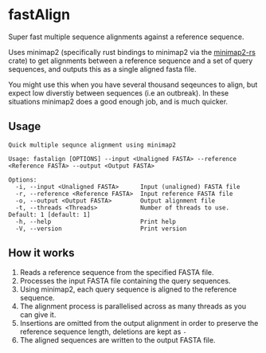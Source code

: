 # fastAlign

Super fast multiple sequence alignments against a reference sequence. 

Uses minimap2 (specifically rust bindings to minimap2 via the [minimap2-rs](https://github.com/jguhlin/minimap2-rs) crate) to get alignments between a reference sequence and a set of query sequences, and outputs this as a single aligned fasta file.

You might use this when you have several thousand seqeunces to align, but expect low diverstiy between sequences (i.e an outbreak). In these situations minimap2 does a good enough job, and is much quicker.

## Usage
```
Quick multiple sequnce alignment using minimap2

Usage: fastalign [OPTIONS] --input <Unaligned FASTA> --reference <Reference FASTA> --output <Output FASTA>

Options:
  -i, --input <Unaligned FASTA>      Input (unaligned) FASTA file
  -r, --reference <Reference FASTA>  Input reference FASTA file
  -o, --output <Output FASTA>        Output alignment file
  -t, --threads <Threads>            Number of threads to use. Default: 1 [default: 1]
  -h, --help                         Print help
  -V, --version                      Print version
```

## How it works

1. Reads a reference sequence from the specified FASTA file.
2. Processes the input FASTA file containing the query sequences.
3. Using minimap2, each query sequence is aligned to the reference sequence.
4. The alignment process is parallelised across as many threads as you can give it.
5. Insertions are omitted from the output alignment in order to preserve the reference sequence length, deletions are kept as `-`
6. The aligned sequences are written to the output FASTA file.
